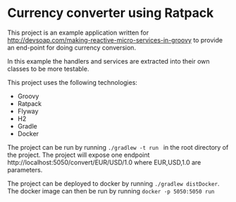 # Currency converter using Ratpack

This project is an example application written for http://devsoap.com/making-reactive-micro-services-in-groovy to 
provide an end-point for doing currency conversion. 

In this example the handlers and services are extracted into their own classes to be more testable.

This project uses the following technologies:

* Groovy
* Ratpack
* Flyway
* H2
* Gradle
* Docker

The project can be run by running ``./gradlew -t run `` in the root directory of the project. The project will expose
one endpoint http://localhost:5050/convert/EUR/USD/1.0 where EUR,USD,1.0 are parameters.

The project can be deployed to docker by running ``./gradlew distDocker``. The docker image can then be run by 
running ``docker -p 5050:5050 run``


